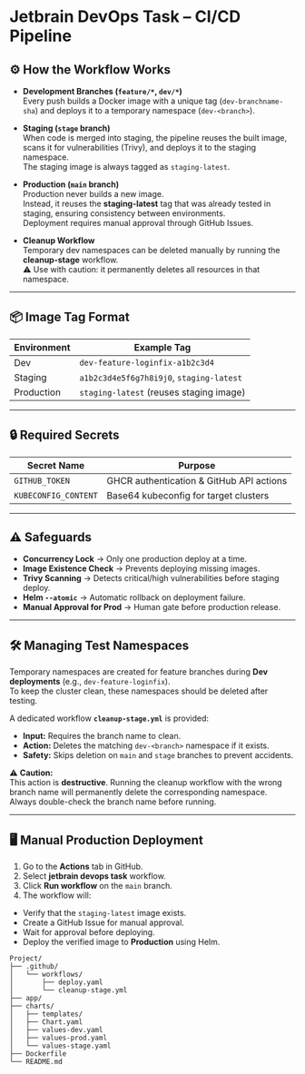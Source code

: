 
# Jetbrain DevOps Task – CI/CD Pipeline

## ⚙️ How the Workflow Works

- **Development Branches (`feature/*`, `dev/*`)**  
  Every push builds a Docker image with a unique tag (`dev-branchname-sha`) and deploys it to a temporary namespace (`dev-<branch>`).

- **Staging (`stage` branch)**  
  When code is merged into staging, the pipeline reuses the built image, scans it for vulnerabilities (Trivy), and deploys it to the staging namespace.  
  The staging image is always tagged as `staging-latest`.

- **Production (`main` branch)**  
  Production never builds a new image.  
  Instead, it reuses the **staging-latest** tag that was already tested in staging, ensuring consistency between environments.  
  Deployment requires manual approval through GitHub Issues.

- **Cleanup Workflow**  
  Temporary dev namespaces can be deleted manually by running the **cleanup-stage** workflow.  
  ⚠️ Use with caution: it permanently deletes all resources in that namespace.
---

## 📦 Image Tag Format

| Environment | Example Tag                                         |
|-------------|------------------------------------------------------|
| Dev         | `dev-feature-loginfix-a1b2c3d4`                      |
| Staging     | `a1b2c3d4e5f6g7h8i9j0`, `staging-latest`             |
| Production  | `staging-latest` (reuses staging image)              |

---

## 🔒 Required Secrets

| Secret Name               | Purpose                                   |
|---------------------------|-------------------------------------------|
| `GITHUB_TOKEN`            | GHCR authentication & GitHub API actions |
| `KUBECONFIG_CONTENT`      | Base64 kubeconfig for target clusters     |

---

## ⚠ Safeguards

- **Concurrency Lock** → Only one production deploy at a time.
- **Image Existence Check** → Prevents deploying missing images.
- **Trivy Scanning** → Detects critical/high vulnerabilities before staging deploy.
- **Helm `--atomic`** → Automatic rollback on deployment failure.
- **Manual Approval for Prod** → Human gate before production release.

---

## 🛠 Managing Test Namespaces

Temporary namespaces are created for feature branches during **Dev deployments** (e.g., `dev-feature-loginfix`).  
To keep the cluster clean, these namespaces should be deleted after testing.

A dedicated workflow **`cleanup-stage.yml`** is provided:

- **Input:** Requires the branch name to clean.
- **Action:** Deletes the matching `dev-<branch>` namespace if it exists.
- **Safety:** Skips deletion on `main` and `stage` branches to prevent accidents.

⚠️ **Caution:**  
This action is **destructive**. Running the cleanup workflow with the wrong branch name will permanently delete the corresponding namespace.  
Always double-check the branch name before running.

---
## 🖥 Manual Production Deployment

1. Go to the **Actions** tab in GitHub.
2. Select **jetbrain devops task** workflow.
3. Click **Run workflow** on the `main` branch.
4. The workflow will:
- Verify that the `staging-latest` image exists.
- Create a GitHub Issue for manual approval.
- Wait for approval before deploying.
- Deploy the verified image to **Production** using Helm.

```
Project/
├── .github/
│   └── workflows/
│       ├── deploy.yaml
│       └── cleanup-stage.yml 
├── app/
├── charts/
│   ├── templates/
│   ├── Chart.yaml
│   ├── values-dev.yaml
│   ├── values-prod.yaml
│   └── values-stage.yaml
├── Dockerfile
└── README.md
```